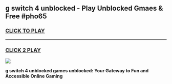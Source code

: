 
## g switch 4 unblocked - Play Unblocked Gmaes & Free #pho65
<h3>
<a href="https://news.freeplayer.one?title=g_switch_4_unblocked&ref=24F">CLICK TO PLAY</a></h3>
<hr>

<h3>
<a href="https://news.freeplayer.one?title=g_switch_4_unblocked&ref=24F">CLICK 2 PLAY</a>
  
</h3>

<a href="https://news.freeplayer.one?title=g_switch_4_unblocked&ref=24F/"><img src="https://clearcache.store/games.png"></a>


**g switch 4 unblocked games unblocked: Your Gateway to Fun and Accessible Online Gaming**
